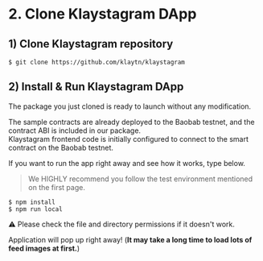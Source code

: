 # 2. Clone Klaystagram DApp <a id="2-clone-klaystagram-dapp"></a>

## 1) Clone Klaystagram repository <a id="1-clone-klaystagram-repository"></a>

```text
$ git clone https://github.com/klaytn/klaystagram
```

## 2) Install & Run Klaystagram DApp <a id="2-install-run-klaystagram-dapp"></a>

The package you just cloned is ready to launch without any modification.

The sample contracts are already deployed to the Baobab testnet, and the contract ABI is included in our package.\
Klaystagram frontend code is initially configured to connect to the smart contract on the Baobab testnet.

If you want to run the app right away and see how it works, type below.

> We HIGHLY recommend you follow the test environment mentioned on the first page.

```text
$ npm install
$ npm run local
```

⚠ Please check the file and directory permissions if it doesn't work.

Application will pop up right away!
(**It may take a long time to load lots of feed images at first.**)
